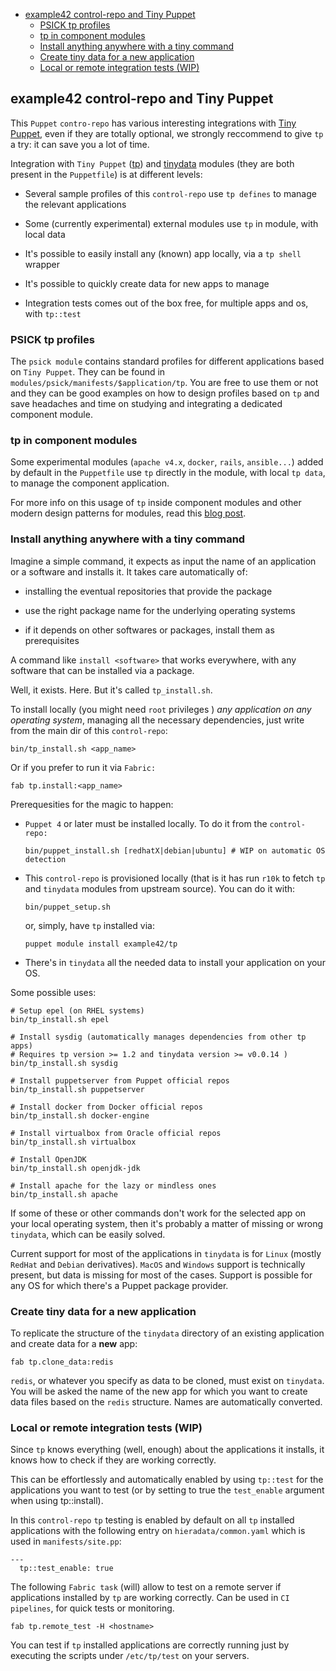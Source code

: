 - [example42 control-repo and Tiny Puppet](#example42-control-repo-and-tiny-puppet)
    - [PSICK tp profiles](#psick-tp-profiles)
    - [tp in component modules](#tp-in-component-modules)
    - [Install anything anywhere with a tiny command](#install-anything-anywhere-with-a-tiny-command)
    - [Create tiny data for a new application](#create-tiny-data-for-a-new-application)
    - [Local or remote integration tests (WIP)](#local-or-remote-integration-tests-wip)

## example42 control-repo and Tiny Puppet

This `Puppet` `contro-repo` has various interesting integrations with [Tiny Puppet](http://tiny-puppet.com), even if they are totally optional, we strongly reccommend to give ```tp``` a try: it can save you a lot of time.

Integration with `Tiny Puppet` ([tp](https://github.com/example42/puppet-tp)) and [tinydata](https://github.com/example42/tinydata) modules (they are both present in the ```Puppetfile```) is at different levels:

  - Several sample profiles of this `control-repo` use `tp defines` to manage the relevant applications

  - Some (currently experimental) external modules use `tp` in module, with local data

  - It's possible to easily install any (known) app locally, via a `tp shell` wrapper

  - It's possible to quickly create data for new apps to manage

  - Integration tests comes out of the box free, for multiple apps and os, with ```tp::test```

### PSICK tp profiles

The `psick module` contains standard profiles for different applications based on `Tiny Puppet`. They can be found in ```modules/psick/manifests/$application/tp```. You are free to use them or not and they can be good examples on how to design profiles based on ```tp``` and save headaches and time on studying and integrating a dedicated component module.

### tp in component modules

Some experimental modules (`apache v4.x`, `docker`, `rails`, `ansible...`) added by default in the ```Puppetfile``` use ```tp``` directly in the module, with local ```tp data```, to manage the component application.

For more info on this usage of ```tp``` inside component modules and other modern design patterns for modules, read this [blog post](http://www.example42.com/2016/05/30/exploring-puppet4-modules-design-patterns/).

### Install anything anywhere with a tiny command

Imagine a simple command, it expects as input the name of an application or a software and installs it. It takes care automatically of:

  - installing the eventual repositories that provide the package

  - use the right package name for the underlying operating systems

  - if it depends on other softwares or packages, install them as prerequisites

A command like ```install <software>``` that works everywhere, with any software that can be installed via a package.

Well, it exists. Here. But it's called ```tp_install.sh```.

To install locally (you might need ```root``` privileges ) *any application on any operating system*, managing all the necessary dependencies, just write from the main dir of this `control-repo`:

    bin/tp_install.sh <app_name>

Or if you prefer to run it via `Fabric:`

    fab tp.install:<app_name>

Prerequesities for the magic to happen:

  - `Puppet 4` or later must be installed locally. To do it from the `control-repo:`

        bin/puppet_install.sh [redhatX|debian|ubuntu] # WIP on automatic OS detection

  - This `control-repo` is provisioned locally (that is it has run `r10k` to fetch `tp` and `tinydata` modules from upstream source). You can do it with:

        bin/puppet_setup.sh

    or, simply, have `tp` installed via:

        puppet module install example42/tp

  - There's in `tinydata` all the needed data to install your application on your OS.


Some possible uses:

    # Setup epel (on RHEL systems)
    bin/tp_install.sh epel

    # Install sysdig (automatically manages dependencies from other tp apps)
    # Requires tp version >= 1.2 and tinydata version >= v0.0.14 )
    bin/tp_install.sh sysdig

    # Install puppetserver from Puppet official repos
    bin/tp_install.sh puppetserver

    # Install docker from Docker official repos
    bin/tp_install.sh docker-engine

    # Install virtualbox from Oracle official repos
    bin/tp_install.sh virtualbox

    # Install OpenJDK
    bin/tp_install.sh openjdk-jdk

    # Install apache for the lazy or mindless ones
    bin/tp_install.sh apache

If some of these or other commands don't work for the selected app on your local operating system, then it's probably a matter of missing or wrong ```tinydata```, which can be easily solved.

Current support for most of the applications in `tinydata` is for `Linux` (mostly `RedHat` and `Debian` derivatives). `MacOS` and `Windows` support is technically present, but data is missing for most of the cases. Support is possible for any OS for which there's a Puppet package provider.


### Create tiny data for a new application

To replicate the structure of the ```tinydata``` directory of an existing application and create data for a **new** app:

    fab tp.clone_data:redis

`redis`, or whatever you specify as data to be cloned, must exist on `tinydata`. You will be asked the name of the new app for which you want to create data files based on the ```redis``` structure. Names are automatically converted.


### Local or remote integration tests (WIP)

Since ```tp``` knows everything (well, enough) about the applications it installs, it knows how to check if they are working correctly.

This can be effortlessly and automatically enabled by using ```tp::test``` for the applications you want to test (or by setting to true the ```test_enable``` argument when using tp::install).

In this `control-repo` `tp` testing is enabled by default on all `tp` installed applications with the following entry on ```hieradata/common.yaml``` which is used in ```manifests/site.pp```:

    ---
      tp::test_enable: true

The following `Fabric task` (will) allow to test on a remote server if applications installed by `tp` are working correctly. Can be used in `CI pipelines`, for quick tests or monitoring.

    fab tp.remote_test -H <hostname>

You can test if `tp` installed applications are correctly running just by executing the scripts under ```/etc/tp/test``` on your servers.
